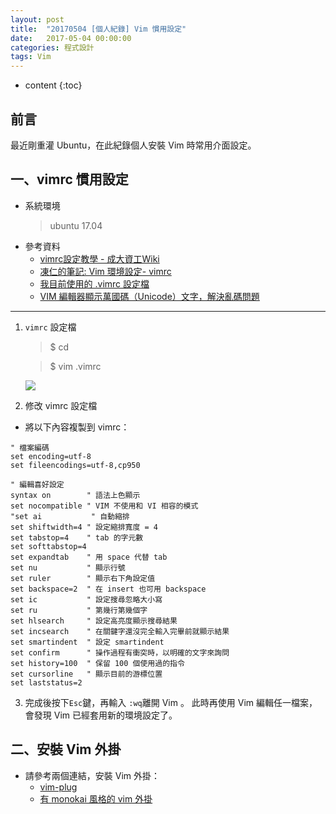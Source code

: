 ```yaml
---
layout: post
title:  "20170504 [個人紀錄] Vim 慣用設定"
date:   2017-05-04 00:00:00
categories: 程式設計
tags: Vim
---
```



* content
{:toc}

## 前言
最近剛重灌 Ubuntu，在此紀錄個人安裝 Vim 時常用介面設定。


## 一、vimrc 慣用設定
* 系統環境
    > ubuntu 17.04
* 參考資料
    * [vimrc設定教學 - 成大資工Wiki](http://wiki.csie.ncku.edu.tw/vim/vimrc)
    * [凍仁的筆記: Vim 環境設定- vimrc](http://note.drx.tw/2008/01/vimrc-config.html)
    * [我目前使用的 .vimrc 設定檔](https://blog.roga.tw/2010/01/2350)
    * [VIM 編輯器顯示萬國碼（Unicode）文字，解決亂碼問題](https://blog.gtwang.org/tips/vim-working-with-unicode/)

---

1. `vimrc` 設定檔
	> $ cd

	> $ vim .vimrc

    ![](https://i.imgur.com/v4rOfdw.jpg)


2. 修改 vimrc 設定檔
* 將以下內容複製到 vimrc：

```
" 檔案編碼
set encoding=utf-8
set fileencodings=utf-8,cp950

" 編輯喜好設定 
syntax on        " 語法上色顯示
set nocompatible " VIM 不使用和 VI 相容的模式
"set ai           " 自動縮排
set shiftwidth=4 " 設定縮排寬度 = 4 
set tabstop=4    " tab 的字元數
set softtabstop=4
set expandtab    " 用 space 代替 tab
set nu		     " 顯示行號 
set ruler        " 顯示右下角設定值
set backspace=2  " 在 insert 也可用 backspace
set ic           " 設定搜尋忽略大小寫
set ru           " 第幾行第幾個字
set hlsearch     " 設定高亮度顯示搜尋結果
set incsearch    " 在關鍵字還沒完全輸入完畢前就顯示結果
set smartindent  " 設定 smartindent
set confirm      " 操作過程有衝突時，以明確的文字來詢問
set history=100  " 保留 100 個使用過的指令
set cursorline   " 顯示目前的游標位置
set laststatus=2
```


3. 完成後按下`Esc`鍵，再輸入 `:wq`離開 Vim 。
此時再使用 Vim 編輯任一檔案，會發現 Vim 已經套用新的環境設定了。


## 二、安裝 Vim 外掛
* 請參考兩個連結，安裝 Vim 外掛：
    * [vim-plug](https://github.com/junegunn/vim-plug)
    * [有 monokai 風格的 vim 外掛](https://github.com/sickill/vim-monokai)
